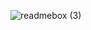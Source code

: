 ![readmebox (3)](https://github.com/nftnism/nftnism/assets/132721899/342ce775-1a4c-4387-8a62-94b9ca5b3309)
